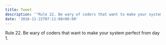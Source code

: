 ```yaml
---
title: Tweet
description: '"Rule 22. Be wary of coders that want to make your system perfect from day 1."'
date: '2016-11-22T07:11:08+00:00'
---
```

Rule 22. Be wary of coders that want to make your system perfect from day 1.
